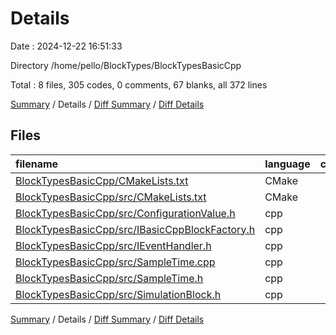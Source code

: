 # Details

Date : 2024-12-22 16:51:33

Directory /home/pello/BlockTypes/BlockTypesBasicCpp

Total : 8 files,  305 codes, 0 comments, 67 blanks, all 372 lines

[Summary](results.md) / Details / [Diff Summary](diff.md) / [Diff Details](diff-details.md)

## Files
| filename | language | code | comment | blank | total |
| :--- | :--- | ---: | ---: | ---: | ---: |
| [BlockTypesBasicCpp/CMakeLists.txt](/BlockTypesBasicCpp/CMakeLists.txt) | CMake | 62 | 0 | 25 | 87 |
| [BlockTypesBasicCpp/src/CMakeLists.txt](/BlockTypesBasicCpp/src/CMakeLists.txt) | CMake | 10 | 0 | 2 | 12 |
| [BlockTypesBasicCpp/src/ConfigurationValue.h](/BlockTypesBasicCpp/src/ConfigurationValue.h) | cpp | 55 | 0 | 10 | 65 |
| [BlockTypesBasicCpp/src/IBasicCppBlockFactory.h](/BlockTypesBasicCpp/src/IBasicCppBlockFactory.h) | cpp | 19 | 0 | 4 | 23 |
| [BlockTypesBasicCpp/src/IEventHandler.h](/BlockTypesBasicCpp/src/IEventHandler.h) | cpp | 13 | 0 | 4 | 17 |
| [BlockTypesBasicCpp/src/SampleTime.cpp](/BlockTypesBasicCpp/src/SampleTime.cpp) | cpp | 84 | 0 | 6 | 90 |
| [BlockTypesBasicCpp/src/SampleTime.h](/BlockTypesBasicCpp/src/SampleTime.h) | cpp | 36 | 0 | 8 | 44 |
| [BlockTypesBasicCpp/src/SimulationBlock.h](/BlockTypesBasicCpp/src/SimulationBlock.h) | cpp | 26 | 0 | 8 | 34 |

[Summary](results.md) / Details / [Diff Summary](diff.md) / [Diff Details](diff-details.md)